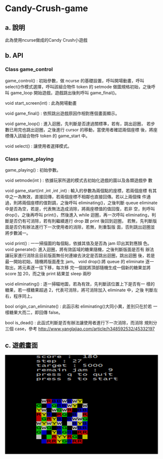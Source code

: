 # Candy-Crush-game
## a. 說明
此為使用ncurse做成的Candy Crush小遊戲
## b. API 
### Class game_control
game_control() : 初始參數，做 ncurse 的基礎設置，呼叫開場動畫，呼叫
select()作模式選擇，呼叫該組合物件 token 的 setmode 做圖規格初始，之後呼
叫 game_loop 開始遊戲，遊戲跳出後則呼叫 game_final()。

void start_screen(int) : 此為開場動畫

void game_final() : 依照跳出遊戲原因作相對應個畫面顯示。

void game_loop() : 進入迴圈，先判斷是否達過關標準，若有，跳出迴圈，
若步數已用完也跳出迴圈，之後進行 cursor 的移動，當使用者確認兩個座標
後，將座標傳入該組合物件 token 的 game_start 中。

void select() : 讓使用者選擇模式。

### Class game_playing 
game_playing() : 初始參數。

void setmode(int ) : 依據玩家所選的模式去初始化遊戲的圖以及各類遊戲參
數

void game_start(int ,int ,int ,int) : 輸入的參數為兩個點的座標，若兩個座標
有其中之一為無效，直接回傳，若兩個座標不相鄰也直接回傳。若以上兩個條
件通過，則將兩個座標的值對調，之後呼叫 eliminating()，之後判斷 queue
eliminate 中是否為空，若是，代表無法造成消除，將兩座標值的值回復，若非
空，則呼叫 drop()，之後再呼叫 print()，然後進入 while 迴圈，再一次呼叫
eliminating，判斷是否仍有可消除，若有則繼續進行 drop 跟 print 後回到迴圈，
若無，先判斷版面是否仍有辦法進行下一次使用者的消除，若無，則重製版
面，否則跳出迴圈並將步數減一。

void print() : 一一掃描圖的每個點，依據其值及是否為 jam 印出其對應顏
色。
void generate(): 進入迴圈，將有效區域的糖果隨機，之後判斷版面是否有
辦法讓玩家進行消除且目前版面無任何連線去決定是否跳出迴圈，跳出迴圈
後，若是最一開始初始，隨機將版面產生 jam。
void drop():將 queue 的 eliminate 逐一取出，將元素逐一往下移，每次移
完一個就將頂部隨機生成一個新的糖果並將 score 加 20，而之後 print 結果並
sleep 兩秒

void eliminating() : 逐一掃瞄地圖，若為有效，先判斷該位置上下是否有一
樣的糖果，若一樣糖果超過 2，代表可消除，將可消除加入 eliminate 中，之後
判斷左右，程序同上。

bool origin_can_eliminate() : 此函示和 eliminating()大同小異，差別只在於若
一樣糖果大而二，即回傳 false。

bool is_dead() : 此函式判斷是否有辦法讓使用者進行下一次消除，而消除
規則分三個 case，參考 http://www.yanglajiao.com/article/h348592532/45332197
## c. 遊戲畫面 
![](./img/candy_crush.png) 